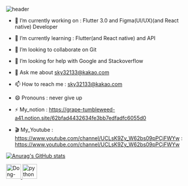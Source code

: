 
![header](https://capsule-render.vercel.app/api?type=Cylinder&color=auto&height=150&section=header&text=@fossil___95&fontSize=90&fontcolor=auto&animation=twinkling)

- 🔭 I’m currently working on : Flutter 3.0 and Figma(UI/UX)(and React native) Developer

- 🌱 I’m currently learning : Flutter(and React native) and API 

- 👯 I’m looking to collaborate on Git

- 🤔 I’m looking for help with Google and Stackoverflow

- 💬 Ask me about sky32133@kakao.com

- 📫 How to reach me : sky32133@kakao.com

- 😄 Pronouns : never give up

- ⚡ My_notion : https://grape-tumbleweed-a41.notion.site/62bfad4432634fe3bb7edfadfc6055d0

- 🎬 My_Youtube : https://www.youtube.com/channel/UCLsK9Zy_W62bs09pPCjFWYw
: https://www.youtube.com/channel/UCLsK9Zy_W62bs09pPCjFWYw

<!-- [![Top Langs](https://github-readme-stats.vercel.app/api/top-langs/?username=LeeHwaSeok)](https://github.com/LeeHwaSeok/github-readme-stats) -->
[![Anurag's GitHub stats](https://github-readme-stats.vercel.app/api?username=LeeHwaSeok)](https://github.com/LeeHwaSeok/github-readme-stats)

<p align="left">
</p>

<a href="https://grape-tumbleweed-a41.notion.site/62bfad4432634fe3bb7edfadfc6055d0" target="_blank" rel="noreferrer">
   <img src="https://img1.daumcdn.net/thumb/R800x0/?scode=mtistory2&fname=https%3A%2F%2Fblog.kakaocdn.net%2Fdn%2Fb8KTEj%2Fbtrn83lyP6L%2FTIxBbjy6ym4i61EF0N4j3K%2Fimg.jpg" alt="Dong-jun_notion" width=auto height="40" />
</a>

<a href="https://www.youtube.com/channel/UCLsK9Zy_W62bs09pPCjFWYw">
   <img src="https://blog.kakaocdn.net/dn/bkW9WF/btqUUqEfEIe/DPIdxrtKafxzW1fjbhO1K1/img.png"alt="python" width=auto height="40" />
</a>
</p>



